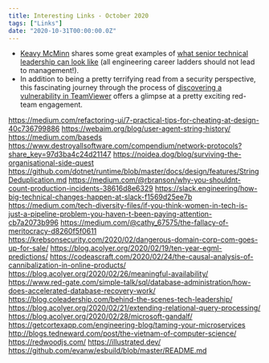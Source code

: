 ```yaml
---
title: Interesting Links - October 2020
tags: ["Links"]
date: "2020-10-31T00:00:00.0Z"
---
```


- [Keavy McMinn] shares some great examples of [what senior technical leadership can look like] (all engineering career ladders should not lead to management!).
- In addition to being a pretty terrifying read from a security perspective, this fascinating journey through the process of [discovering a vulnerability in TeamViewer] offers a glimpse at a pretty exciting red-team engagement.

[keavy mcminn]: https://keavy.com
[what senior technical leadership can look like]: https://keavy.com/work/thriving-on-the-technical-leadership-path/
[discovering a vulnerability in teamviewer]: https://whynotsecurity.com/blog/teamviewer/

https://medium.com/refactoring-ui/7-practical-tips-for-cheating-at-design-40c736799886
https://webaim.org/blog/user-agent-string-history/
https://medium.com/baseds
https://www.destroyallsoftware.com/compendium/network-protocols?share_key=97d3ba4c24d21147
https://noidea.dog/blog/surviving-the-organisational-side-quest
https://github.com/dotnet/runtime/blob/master/docs/design/features/StringDeduplication.md
https://medium.com/@rbranson/why-you-shouldnt-count-production-incidents-38616d8e6329
https://slack.engineering/how-big-technical-changes-happen-at-slack-f1569d25ee7b
https://medium.com/tech-diversity-files/if-you-think-women-in-tech-is-just-a-pipeline-problem-you-haven-t-been-paying-attention-cb7a2073b996
https://medium.com/@cathy_67575/the-fallacy-of-meritocracy-d8260f5f0611
https://krebsonsecurity.com/2020/02/dangerous-domain-corp-com-goes-up-for-sale/
https://blog.acolyer.org/2020/02/19/ten-year-egml-predictions/
https://codeascraft.com/2020/02/24/the-causal-analysis-of-cannibalization-in-online-products/
https://blog.acolyer.org/2020/02/26/meaningful-availability/
https://www.red-gate.com/simple-talk/sql/database-administration/how-does-accelerated-database-recovery-work/
https://blog.coleadership.com/behind-the-scenes-tech-leadership/
https://blog.acolyer.org/2020/02/21/extending-relational-query-processing/
https://blog.acolyer.org/2020/02/28/microsoft-gandalf/
https://getcortexapp.com/engineering-blog/taming-your-microservices
http://blogs.tedneward.com/post/the-vietnam-of-computer-science/
https://redwoodjs.com/
https://illustrated.dev/
https://github.com/evanw/esbuild/blob/master/README.md
